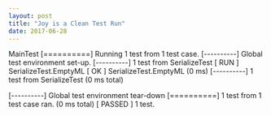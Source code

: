 ```yaml
---
layout: post
title: "Joy is a Clean Test Run"
date: 2017-06-28
---
```

 MainTest
[==========] Running 1 test from 1 test case.
[----------] Global test environment set-up.
[----------] 1 test from SerializeTest
[ RUN      ] SerializeTest.EmptyML
[       OK ] SerializeTest.EmptyML (0 ms)
[----------] 1 test from SerializeTest (0 ms total)

[----------] Global test environment tear-down
[==========] 1 test from 1 test case ran. (0 ms total)
[  PASSED  ] 1 test.

